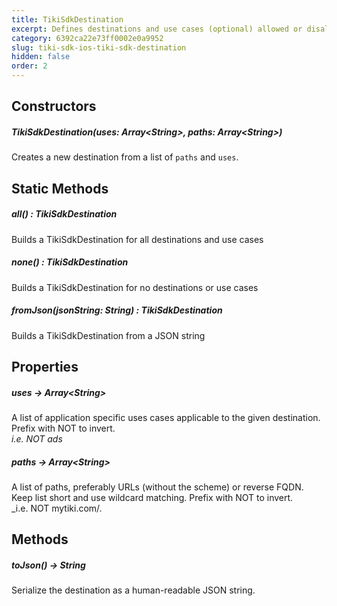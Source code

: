 ```yaml
---
title: TikiSdkDestination
excerpt: Defines destinations and use cases (optional) allowed or disallowed. Serializable for inclusion in transactions.
category: 6392ca22e73ff0002e0a9952
slug: tiki-sdk-ios-tiki-sdk-destination
hidden: false
order: 2
---
```


## Constructors

##### TikiSdkDestination(uses: Array&lt;String>, paths: Array&lt;String>)
Creates a new destination from a list of `paths` and `uses`.

## Static Methods

##### all() : TikiSdkDestination
Builds a TikiSdkDestination for all destinations and use cases

##### none() : TikiSdkDestination
Builds a TikiSdkDestination for no destinations or use cases

##### fromJson(jsonString: String) : TikiSdkDestination
Builds a TikiSdkDestination from a JSON string

## Properties

##### uses &#8594; Array&lt;String>
A list of application specific uses cases applicable to the given destination. Prefix with NOT to invert.  
_i.e. NOT ads_  

##### paths &#8594; Array&lt;String>
A list of paths, preferably URLs (without the scheme) or reverse FQDN. 
Keep list short and use wildcard matching. Prefix with NOT to invert.  
_i.e. NOT mytiki.com/.

## Methods

##### toJson() &#8594; String
Serialize the destination as a human-readable JSON string.
